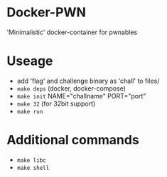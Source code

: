 # Docker-PWN
'Minimalistic' docker-container for pwnables

# Useage
* add 'flag' and challenge binary as 'chall' to files/  
* ```make deps```  (docker, docker-compose)
* ```make init``` NAME="challname" PORT="port"  
* ```make 32``` (for 32bit support)  
* ```make run```  

# Additional commands
* ```make libc```
* ```make shell```
